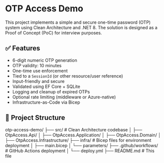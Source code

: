 # OTP Access Demo

This project implements a simple and secure one-time password (OTP) system using Clean Architecture and .NET 8. The solution is designed as a Proof of Concept (PoC) for interview purposes.

## ✅ Features

- 6-digit numeric OTP generation
- OTP validity: 10 minutes
- One-time use enforcement
- Tied to a `SessionId` (or other resource/user reference)
- Input-friendly and secure
- Validated using EF Core + SQLite
- Logging and cleanup of expired OTPs
- Optional rate limiting (middleware or Azure-native)
- Infrastructure-as-Code via Bicep

## 📂 Project Structure

otp-access-demo/
├── src/ # Clean Architecture codebase
│ ├── OtpAccess.Api/
│ ├── OtpAccess.Application/
│ ├── OtpAccess.Domain/
│ ├── OtpAccess.Infrastructure/
├── infra/ # Bicep files for environment deployment
│ ├── main.bicep
│ └── parameters/
├── .github/workflows/ # GitHub Actions deployment
│ └── deploy.yml
├── README.md # This file
